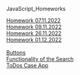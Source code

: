 JavaScript_Homeworks

[Homework 07.11.2022](https://madinamehl.github.io/Frontend_JS/Lesson_09/Homework/)
<br>
[Homework 09.11.2022](https://madinamehl.github.io/Frontend_JS/Lesson_10/Homework/)
<br>
[Homework 26.11.2022](https://mehlmadina.github.io/Frontend_JS/Lesson_14/Homework/)
<br>
[Homework 01.12.2022](https://mehlmadina.github.io/Frontend_JS/Lesson_16/Homework/)
<br></br>
[Buttons](https://mehlmadina.github.io/Frontend_JS/Task/Lesson_05/index.html)
<br>
[Functionality of the Search](https://mehlmadina.github.io/Frontend_JS/Task/Lesson_08/)
<br>
[ToDos Case App](https://mehlmadina.github.io/Frontend_JS/Lesson_18/Classwork/)


